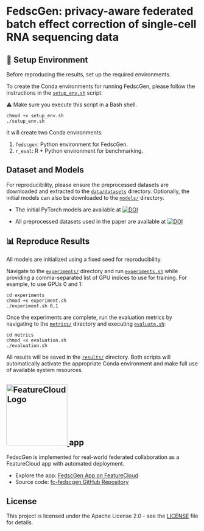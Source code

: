 # FedscGen: privacy-aware federated batch effect correction of single-cell RNA sequencing data

## 🔧 Setup Environment

Before reproducing the results, set up the required environments.

To create the Conda environments for running FedscGen, please follow the instructions in the [`setup_env.sh`](setup_env.sh) script.

⚠️ Make sure you execute this script in a Bash shell.
```shell
chmod +x setup_env.sh
./setup_env.sh
```
It will create two Conda environments:
1. `fedscgen`: Python environment for FedscGen.
2. `r_eval`: R + Python environment for benchmarking.


## Dataset and Models
For reproducibility, please ensure the preprocessed datasets are downloaded and extracted to the [`data/datasets`](data/datasets) directory. Optionally, the initial models can also be downloaded to the [`models/`](models) directory.

* The initial PyTorch models are available at <a href="https://doi.org/10.5281/zenodo.11505054"><img src="https://zenodo.org/badge/DOI/10.5281/zenodo.11505054.svg" alt="DOI"></a>

* All preprocessed datasets used in the paper are available at <a href="https://doi.org/10.5281/zenodo.11489844"><img src="https://zenodo.org/badge/DOI/10.5281/zenodo.11489844.svg" alt="DOI"></a>

## 📊 Reproduce Results
All models are initialized using a fixed seed for reproducibility.

Navigate to the [`experiments/`](experiments) directory and run [`experiments.sh`](experiments/experiment.sh)
while providing a comma-separated list of GPU indices to use for training. For example, to use GPUs 0 and 1:

```shell
cd experiments
chmod +x experiment.sh
./experiment.sh 0,1
```

Once the experiments are complete, run the evaluation metrics by navigating to the [`metrics/`](metrics) directory and executing [`evaluate.sh`](metrics/evaluate.sh):
```shell
cd metrics
chmod +x evaluation.sh
./evaluation.sh
```
All results will be saved in the [`results/`](results) directory. Both scripts will automatically activate the appropriate Conda environment and make full use of available system resources.

## <a href="https://featurecloud.ai/app/fedscgen" target="_blank"> <img src="https://featurecloud.ai/assets/fc_logo.svg" alt="FeatureCloud Logo" width="160"/> </a> app
FedscGen is implemented for real-world federated collaboration as a FeatureCloud app with automated deployment.

* Explore the app: [FedscGen App on FeatureCloud](https://featurecloud.ai/app/fedscgen)
* Source code: [fc-fedscgen GitHub Repository](https://github.com/Mohammad-Bakhtiari/fc-fedscgen)

## License
This project is licensed under the Apache License 2.0 - see the [LICENSE](LICENSE) file for details.
